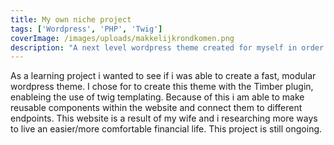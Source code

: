 ```yaml
---
title: My own niche project
tags: ['Wordpress', 'PHP', 'Twig']
coverImage: /images/uploads/makkelijkrondkomen.png
description: "A next level wordpress theme created for myself in order to create niche websites."
---
```

As a learning project i wanted to see if i was able to create a fast, modular wordpress theme. I chose for to create this theme with the Timber plugin, enableing the use of twig templating. Because of this i am able to make reusable components within the website and connect them to different endpoints. This website is a result of my wife and i researching more ways to live an easier/more comfortable financial life.
This project is still ongoing.

